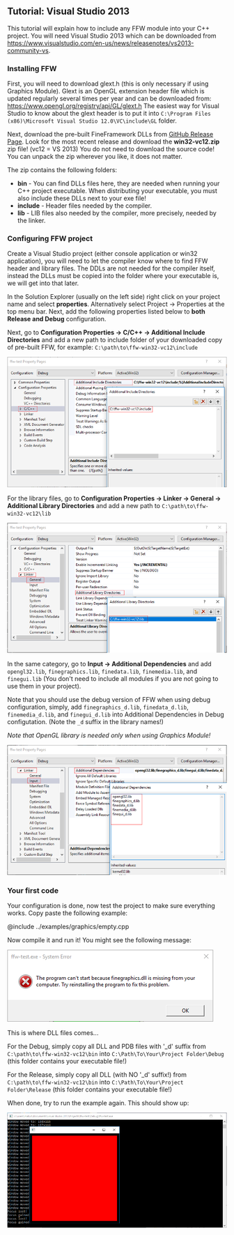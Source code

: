 Tutorial: Visual Studio 2013
-----------------------------------------

This tutorial will explain how to include any FFW module into your C++ project. You will need Visual Studio 2013 which can be downloaded from <https://www.visualstudio.com/en-us/news/releasenotes/vs2013-community-vs>.

### Installing FFW

First, you will need to download glext.h (this is only necessary if using Graphics Module). Glext is an OpenGL extension header file which is updated regularly several times per year and can be downloaded from: <https://www.opengl.org/registry/api/GL/glext.h> The easiest way for Visual Studio to know about the glext header is to put it into `C:\Program Files (x86)\Microsoft Visual Studio 12.0\VC\include\GL` folder.


Next, download the pre-built FineFramework DLLs from [GitHub Release Page](https://github.com/matusnovak/fineframework/releases). Look for the most recent release and download the **win32-vc12.zip** zip file! (vc12 = VS 2013) You do not need to download the source code! You can unpack the zip wherever you like, it does not matter.

The zip contains the following folders:
 - **bin** - You can find DLLs files here, they are needed when running your C++ project executable. When distributing your executable, you must also include these DLLs next to your exe file!
 - **include** - Header files needed by the compiler.
 - **lib** - LIB files also needed by the compiler, more precisely, needed by the linker.

### Configuring FFW project

Create a Visual Studio project (either console application or win32 application), you will need to let the compiler know where to find FFW header and library files. The DDLs are not needed for the compiler itself, instead the DLLs must be copied into the folder where your executable is, we will get into that later.

In the Solution Explorer (usually on the left side) right click on your project name and select **properties**. Alternatively select Project -> Properties at the top menu bar. Next, add the following properties listed below to **both Release and Debug** configuration.

Next, go to **Configuration Properties -> C/C++ -> Additional Include Directories** and add a new path to include folder of your downloaded copy of pre-built FFW, for example: `C:\path\to\ffw-win32-vc12\include`

![Alt](tutorial-vs12-01.png)

For the library files, go to **Configuration Properties -> Linker -> General -> Additional Library Directories** and add a new path to `C:\path\to\ffw-win32-vc12\lib`

![Alt](tutorial-vs12-02.png)

In the same category, go to **Input -> Additional Dependencies** and add `opengl32.lib`, `finegraphics.lib`, `finedata.lib`, `finemedia.lib`, and `finegui.lib` (You don't need to include all modules if you are not going to use them in your project).

Note that you should use the debug version of FFW when using debug configuration, simply, add `finegraphics_d.lib`, `finedata_d.lib`, `finemedia_d.lib`, and `finegui_d.lib` into Additional Dependencies in Debug configutation. (Note the `_d` suffix in the library names!)

*Note that OpenGL library is needed only when using Graphics Module!*

![Alt](tutorial-vs12-03.png)

### Your first code

Your configuration is done, now test the project to make sure everything works. Copy paste the following example:

@include ../examples/graphics/empty.cpp

Now compile it and run it! You might see the following message:

![Alt](tutorial-vs12-04.png)

This is where DLL files comes... 

For the Debug, simply copy all DLL and PDB files with '_d' suffix from `C:\path\to\ffw-win32-vc12\bin` into `C:\Path\To\Your\Project Folder\Debug` (this folder contains your executable file!)

For the Release, simply copy all DLL (with NO '_d' suffix!) from `C:\path\to\ffw-win32-vc12\bin` into `C:\Path\To\Your\Project Folder\Release` (this folder contains your executable file!)

When done, try to run the example again. This should show up:

![Alt](tutorial-vs12-05.png)